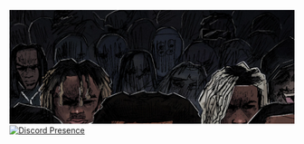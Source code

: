 ![Profile Banner](banner.png)
[![Discord Presence](https://lanyard.cnrad.dev/api/696774823661011014?bg=#0e0d0f&idleMessage=:fuck%20off,%20I%20ain't%20doing%20anything)](https://discord.com/users/696774823661011014)

